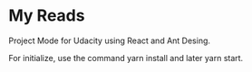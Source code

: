 <h1>My Reads</h1>

Project Mode for Udacity using React and Ant Desing.

For initialize, use the command yarn install and later yarn start.
